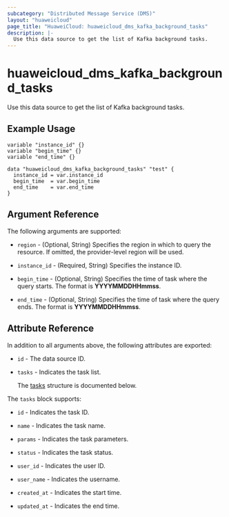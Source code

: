 ```yaml
---
subcategory: "Distributed Message Service (DMS)"
layout: "huaweicloud"
page_title: "HuaweiCloud: huaweicloud_dms_kafka_background_tasks"
description: |-
  Use this data source to get the list of Kafka background tasks.
---
```


# huaweicloud_dms_kafka_background_tasks

Use this data source to get the list of Kafka background tasks.

## Example Usage

```hcl
variable "instance_id" {}
variable "begin_time" {}
variable "end_time" {}

data "huaweicloud_dms_kafka_background_tasks" "test" {
  instance_id = var.instance_id
  begin_time  = var.begin_time
  end_time    = var.end_time
}
```

## Argument Reference

The following arguments are supported:

* `region` - (Optional, String) Specifies the region in which to query the resource.
  If omitted, the provider-level region will be used.

* `instance_id` - (Required, String) Specifies the instance ID.

* `begin_time` - (Optional, String) Specifies the time of task where the query starts. The format is **YYYYMMDDHHmmss**.

* `end_time` - (Optional, String) Specifies the time of task where the query ends. The format is **YYYYMMDDHHmmss**.

## Attribute Reference

In addition to all arguments above, the following attributes are exported:

* `id` - The data source ID.

* `tasks` - Indicates the task list.

  The [tasks](#tasks_struct) structure is documented below.

<a name="tasks_struct"></a>
The `tasks` block supports:

* `id` - Indicates the task ID.

* `name` - Indicates the task name.

* `params` - Indicates the task parameters.

* `status` - Indicates the task status.

* `user_id` - Indicates the user ID.

* `user_name` - Indicates the username.

* `created_at` - Indicates the start time.

* `updated_at` - Indicates the end time.
